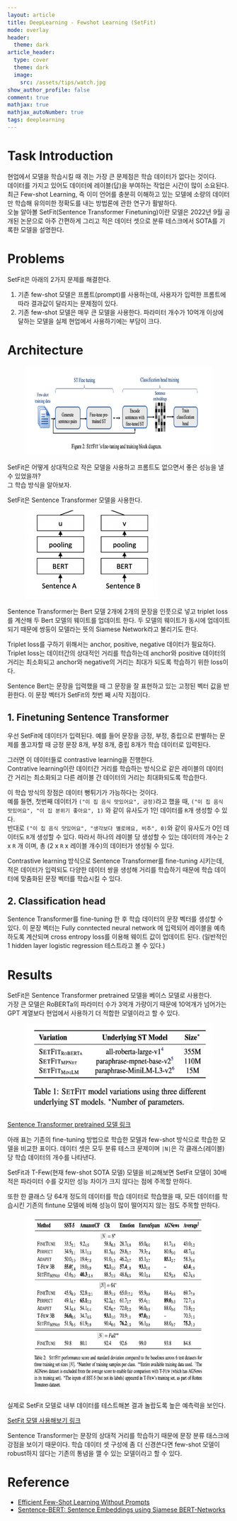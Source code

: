 ```yaml
---
layout: article
title: DeepLearning - Fewshot Learning (SetFit)
mode: overlay
header: 
  theme: dark
article_header:
  type: cover
  theme: dark
  image:
    src: /assets/tips/watch.jpg
show_author_profile: false
comment: true
mathjax: true
mathjax_autoNumber: true
tags: deeplearning
---
```


# Task Introduction

현업에서 모델을 학습시킬 때 겪는 가장 큰 문제점은 학습 데이터가 없다는 것이다.    
데이터를 가지고 있어도 데이터에 레이블(답)을 부여하는 작업은 시간이 많이 소요된다.    
최근 Few-shot Learning, 즉 이미 언어를 충분히 이해하고 있는 모델에 소량의 데이터만 학습해 유의미한 정확도를 내는 방법론에 관한 연구가 활발하다.   
오늘 알아볼 SetFit(Sentence Transformer Finetuning)이란 모델은 2022년 9월 공개된 논문으로 아주 간편하게 그리고 적은 데이터 셋으로 분류 테스크에서 SOTA를 기록한 모델을 설명한다.    

# Problems

SetFit은 아래의 2가지 문제를 해결한다. 

1. 기존 few-shot 모델은 프롬트(prompt)를 사용하는데, 사용자가 입력한 프롬트에 따라 결과값이 달라지는 문제점이 있다. 
2. 기존 few-shot 모델은 매우 큰 모델을 사용한다. 파라미터 개수가 10억개 이상에 달하는 모델을 실제 현업에서 사용하기에는 부담이 크다. 

# Architecture

<figure>
  <img src="/assets/setfit/arch.png" width="800" height="200">
</figure> 

SetFit은 어떻게 상대적으로 작은 모델을 사용하고 프롬트도 없으면서 좋은 성능을 낼 수 있었을까?   
그 학습 방식을 알아보자.    

SetFit은 Sentence Transformer 모델을 사용한다.   

<figure>
  <img src="/assets/setfit/sb.png" width="300" height="200">
</figure> 

Sentence Transformer는 Bert 모델 2개에 2개의 문장을 인풋으로 넣고 triplet loss를 계산해 두 Bert 모델의 웨이트를 업데이트 한다. 두 모델의 웨이트가 동시에 업데이트 되기 때문에 쌍둥이 모델라는 뜻의 Siamese Network라고 불리기도 한다. 

Triplet loss를 구하기 위해서는 anchor, positive, negative 데이터가 필요하다. Triplet loss는 데이터간의 상대적인 거리를 학습하는데 anchor와 positive 데이터의 거리는 최소화되고 anchor와 negative의 거리는 최대가 되도록 학습하기 위한 loss이다. 

Sentence Bert는 문장을 입력했을 때 그 문장을 잘 표현하고 있는 고정된 벡터 값을 반환한다. 이 문장 벡터가 SetFit의 첫번 째 시작 지점이다.    

## 1. Finetuning Sentence Transformer
우선 SetFit에 데이터가 입력된다. 예를 들어 문장을 긍정, 부정, 중립으로 판별하는 문제를 풀고자할 때 긍정 문장 8개, 부정 8개, 중립 8개가 학습 데이터로 입력된다.    

그러면 이 데이터들로 contrastive learning을 진행한다.    
Contrative learning이란 데이터간 거리를 학습하는 방식으로 같은 레이블의 데이터 간 거리는 최소화되고 다른 레이블 간 데이터의 거리는 최대화되도록 학습한다.    

이 학습 방식의 장점은 데이터 뻥튀기가 가능하다는 것이다.    
예를 들면, 첫번째 데이터가 `("이 집 음식 맛있어요", 긍정)`라고 했을 때, 
`("이 집 음식 맛있어요", "이 집 분위기 좋아요", 1)` 와 같이 유사도가 1인 데이터를 `R`개 생성할 수 있다.    
반대로 `("이 집 음식 맛있어요", "생각보다 별로에요, 비추", 0)`와 같이 유사도가 0인 데이터도 `R`개 생성할 수 있다. 따라서 하나의 레이블 당 생성할 수 있는 데이터의 개수는 2 x `R` 개 이며, 총 (2 x `R` x 레이블 개수)의 데이터가 생성될 수 있다. 

Contrastive learning 방식으로 Sentence Transformer를 fine-tuning 시키는데, 적은 데이터가 입력되도 다양한 데이터 쌍을 생성해 거리를 학습하기 때문에 학습 데이터에 맞춤화된 문장 벡터를 학습시킬 수 있다. 

## 2. Classification head
Sentence Transformer를 fine-tuning 한 후 학습 데이터의 문장 벡터를 생성할 수 있다. 이 문장 벡터는 Fully conntected neural network 에 입력되어 레이블을 예측하도록 계산되며 cross entropy loss를 이용해 웨이트 값이 업데이트 된다. (일반적인 1 hidden layer logistic regression 테스트라고 볼 수 있다.)

# Results

SetFit은 Sentence Transformer pretrained 모델을 베이스 모델로 사용한다.    
가장 큰 모델은 RoBERTa의 파라미터 수가 3억개 가량이기 때문에 10억개가 넘어가는 GPT 계열보다 현업에서 사용하기 더 적합한 모델이라고 할 수 있다.   

<figure>
  <img src="/assets/setfit/sb-pretrained.png" width="500" height="200">
</figure> 

[Sentence Transformer pretrained 모델 링크](https://www.sbert.net/docs/pretrained_models.html)

아래 표는 기존의 fine-tuning 방법으로 학습한 모델과 few-shot 방식으로 학습한 모델을 비교한 표이다. 데이터 셋은 모두 분류 테스크 문제이며 `|N|`은 각 클래스(레이블) 당 학습 데이터의 개수를 나타낸다.    

SetFit과 T-Few(현재 few-shot SOTA 모델) 모델을 비교해보면 SetFit 모델이 30배 적은 파라미터 수를 갖지만 성능 차이가 크지 않다는 점에 주목할 만하다. 

또한 한 클래스 당 64개 정도의 데이터를 학습 데이터로 학습했을 때, 모든 데이터를 학습시킨 기존의 fintune 모델에 비해 성능이 많이 떨어지지 않는 점도 주목할 만하다. 

<figure>
  <img src="/assets/setfit/result.png" width="500" height="400">
</figure> 

실제로 SetFit 모델로 내부 데이터를 테스트해본 결과 놀랍도록 높은 예측력을 보인다.   

[SetFit 모델 사용해보기 링크](https://github.com/huggingface/setfit)    

Sentence Transformer는 문장의 상대적 거리를 학습하기 때문에 문장 분류 태스크에 강점을 보이기 때문이다. 학습 데이터 셋 구성에 좀 더 신경쓴다면 few-shot 모델이 robust하지 않다는 기존의 통념을 깰 수 있는 모델이라고 할 수 있다. 

# Reference
- [Efficient Few-Shot Learning Without Prompts](https://arxiv.org/pdf/2209.11055.pdf)
- [Sentence-BERT: Sentence Embeddings using Siamese BERT-Networks](https://arxiv.org/pdf/1908.10084.pdf)

